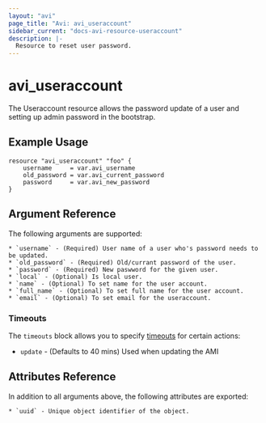 ```yaml
---
layout: "avi"
page_title: "Avi: avi_useraccount"
sidebar_current: "docs-avi-resource-useraccount"
description: |-
  Resource to reset user password.
---
```


# avi_useraccount

The Useraccount resource allows the password update of a user and setting up admin password in the bootstrap.

## Example Usage

```hcl
resource "avi_useraccount" "foo" {
    username     = var.avi_username	
    old_password = var.avi_current_password	
    password     = var.avi_new_password
}
```

## Argument Reference

The following arguments are supported:

    * `username` - (Required) User name of a user who's password needs to be updated.
    * `old_password` - (Required) Old/currant password of the user.
    * `password` - (Required) New paswword for the given user.
    * `local` - (Optional) Is local user.
    * `name` - (Optional) To set name for the user account.
    * `full_name` - (Optional) To set full name for the user account.
    * `email` - (Optional) To set email for the useraccount.


### Timeouts

The `timeouts` block allows you to specify [timeouts](https://www.terraform.io/docs/configuration/resources.html#timeouts) for certain actions:

* `update` - (Defaults to 40 mins) Used when updating the AMI

## Attributes Reference

In addition to all arguments above, the following attributes are exported:

    * `uuid` - Unique object identifier of the object.
    